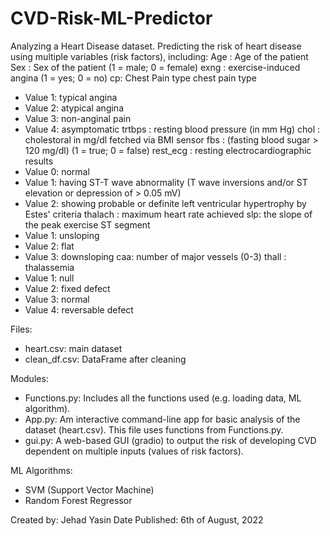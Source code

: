 # CVD-Risk-ML-Predictor

Analyzing a Heart Disease dataset. Predicting the risk of heart disease using multiple variables (risk factors), including:
Age : Age of the patient
Sex : Sex of the patient (1 = male; 0 = female)
exng : exercise-induced angina (1 = yes; 0 = no)
cp: Chest Pain type chest pain type
*   Value 1: typical angina
*   Value 2: atypical angina
*   Value 3: non-anginal pain
*   Value 4: asymptomatic
trtbps : resting blood pressure (in mm Hg)
chol : cholestoral in mg/dl fetched via BMI sensor
fbs : (fasting blood sugar > 120 mg/dl) (1 = true; 0 = false)
rest\_ecg : resting electrocardiographic results
*   Value 0: normal
*   Value 1: having ST-T wave abnormality (T wave inversions and/or ST elevation or depression of > 0.05 mV)
*   Value 2: showing probable or definite left ventricular hypertrophy by Estes' criteria
thalach : maximum heart rate achieved 
slp: the slope of the peak exercise ST segment
*   Value 1: unsloping
*   Value 2: flat
*   Value 3: downsloping
caa: number of major vessels (0-3)
thall : thalassemia
*   Value 1: null
*   Value 2: fixed defect
*   Value 3: normal
*   Value 4: reversable defect

Files:
- heart.csv: main dataset
- clean_df.csv: DataFrame after cleaning

Modules:
- Functions.py: Includes all the functions used (e.g. loading data, ML algorithm).
- App.py: Am interactive command-line app for basic analysis of the dataset (heart.csv). This file uses functions from Functions.py.
- gui.py: A web-based GUI (gradio) to output the risk of developing CVD dependent on multiple inputs (values of risk factors). 

ML Algorithms:
- SVM (Support Vector Machine)
- Random Forest Regressor

Created by: Jehad Yasin
Date Published: 6th of August, 2022

